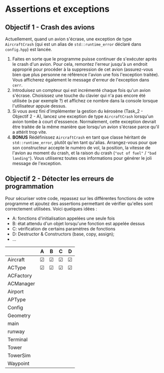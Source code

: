 # Assertions et exceptions

## Objectif 1 - Crash des avions

Actuellement, quand un avion s'écrase, une exception de type `AircraftCrash` (qui est un alias de `std::runtime_error` déclaré dans `config.hpp`) est lancée.

1. Faites en sorte que le programme puisse continuer de s'exécuter après le crash d'un avion. Pour cela, remontez l'erreur jusqu'à un endroit approprié pour procéder à la suppression de cet avion (assurez-vous bien que plus personne ne référence l'avion une fois l'exception traitée). Vous afficherez également le message d'erreur de l'exception dans `cerr`.
2. Introduisez un compteur qui est incrémenté chaque fois qu'un avion s'écrase. Choisissez une touche du clavier qui n'a pas encore été utilisée (`m` par exemple ?) et affichez ce nombre dans la console lorsque l'utilisateur appuie dessus.
3. Si vous avez fini d'implémenter la gestion du kérosène (Task_2 - Objectif 2 - A), lancez une exception de type `AircraftCrash` lorsqu'un avion tombe à court d'esssence. Normalement, cette exception devrait être traitée de la même manière que lorsqu'un avion s'écrase parce qu'il a attérit trop vite.
4. **BONUS** Rédéfinissez `AircraftCrash` en tant que classe héritant de `std::runtime_error`, plutôt qu'en tant qu'alias. Arrangez-vous pour que son constructeur accepte le numéro de vol, la position, la vitesse de l'avion au moment du crash, et la raison du crash (`"out of fuel"` / `"bad landing"`). Vous utiliserez toutes ces informations pour générer le joli message de l'exception.

## Objectif 2 - Détecter les erreurs de programmation

Pour sécuriser votre code, repassez sur les différentes fonctions de votre programme et ajoutez des assertions permettant de vérifier qu'elles sont correctement utilisées.
Voici quelques idées :
- A: fonctions d'initialisation appelées une seule fois
- B: état attendu d'un objet lorsqu'une fonction est appelée dessus
- C: vérification de certains paramètres de fonctions
- D: Destructor & Constructors (base, copy, assign);
- ...

|         | A | B | C | D |
|---------|---|---|---|---|
|Aircraft | ☑ | ☑ | ☑ | ☑ |
|ACType   | ☑ | ☑ | ☑ | ☑ | 
|ACFactory|  |  |  |  | 
|ACManager|  |  |  |  | 
|Airport  |  |  |  |  | 
|APType   |  |  |  |  | 
|Config   |  |  |  |  | 
|Geometry |  |  |  |  | 
|main     |  |  |  |  | 
|runway   |  |  |  |  | 
|Terminal |  |  |  |  | 
|Tower    |  |  |  |  | 
|TowerSim |  |  |  |  | 
|Waypoint |  |  |  |  | 